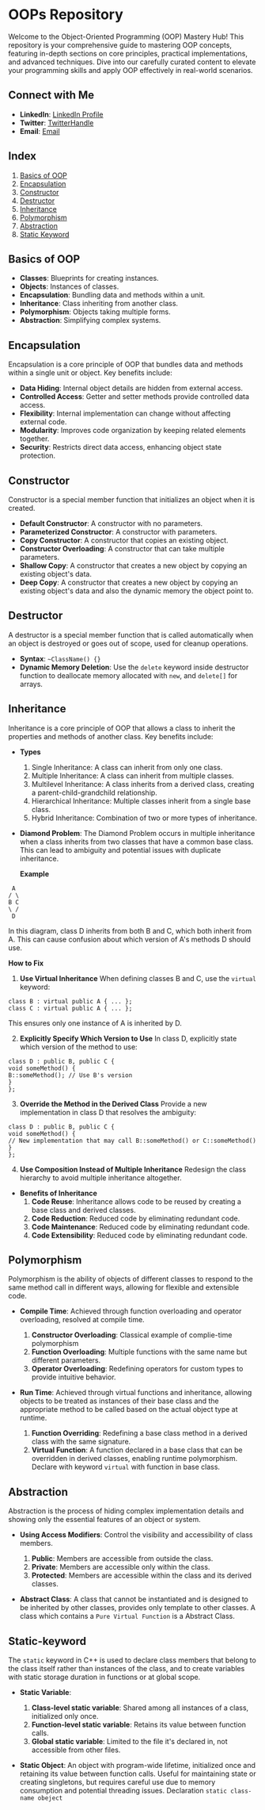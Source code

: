 # OOPs Repository

Welcome to the Object-Oriented Programming (OOP) Mastery Hub! This repository is your comprehensive guide to mastering OOP concepts, featuring in-depth sections on core principles, practical implementations, and advanced techniques. Dive into our carefully curated content to elevate your programming skills and apply OOP effectively in real-world scenarios.

## Connect with Me

- **LinkedIn**: [LinkedIn Profile](https://www.linkedin.com/in/abhishek-paturkar-810359245/)
- **Twitter**: [TwitterHandle](https://x.com/abhi_paturkar)
- **Email**: [Email](mailto:paturkarabhishek03@gmail.com)

## Index

1. [Basics of OOP](#basics-of-oop)
2. [Encapsulation](#encapsulation)
3. [Constructor](#constructor)
4. [Destructor](#destructor)
5. [Inheritance](#inheritance)
6. [Polymorphism](#polymorphism)
7. [Abstraction]($abstraction)
8. [Static Keyword](#static-keyword)

## Basics of OOP

- **Classes**: Blueprints for creating instances.
- **Objects**: Instances of classes.
- **Encapsulation**: Bundling data and methods within a unit.
- **Inheritance**: Class inheriting from another class.
- **Polymorphism**: Objects taking multiple forms.
- **Abstraction**: Simplifying complex systems.

## Encapsulation

Encapsulation is a core principle of OOP that bundles data and methods within a single unit or object. Key benefits include:

- **Data Hiding**: Internal object details are hidden from external access.
- **Controlled Access**: Getter and setter methods provide controlled data access.
- **Flexibility**: Internal implementation can change without affecting external code.
- **Modularity**: Improves code organization by keeping related elements together.
- **Security**: Restricts direct data access, enhancing object state protection.

## Constructor

Constructor is a special member function that initializes an object when it is created.

- **Default Constructor**: A constructor with no parameters.
- **Parameterized Constructor**: A constructor with parameters.
- **Copy Constructor**: A constructor that copies an existing object.
- **Constructor Overloading**: A constructor that can take multiple parameters.
- **Shallow Copy**: A constructor that creates a new object by copying an existing object's data.
- **Deep Copy**: A constructor that creates a new object by copying an existing object's data and also the dynamic memory the object point to.

## Destructor

A destructor is a special member function that is called automatically when an object is destroyed or goes out of scope, used for cleanup operations.

- **Syntax**: `~ClassName() {}`
- **Dynamic Memory Deletion**: Use the `delete` keyword inside destructor function to deallocate memory allocated with `new`, and `delete[]` for arrays.

## Inheritance

Inheritance is a core principle of OOP that allows a class to inherit the properties and methods of another class. Key benefits include:

- **Types**

  1. Single Inheritance: A class can inherit from only one class.
  2. Multiple Inheritance: A class can inherit from multiple classes.
  3. Multilevel Inheritance: A class inherits from a derived class, creating a parent-child-grandchild relationship.
  4. Hierarchical Inheritance: Multiple classes inherit from a single base class.
  5. Hybrid Inheritance: Combination of two or more types of inheritance.

- **Diamond Problem**: The Diamond Problem occurs in multiple inheritance when a class inherits from two classes that have a common base class. This can lead to ambiguity and potential issues with duplicate inheritance.

  **Example**

```
 A
/ \
B C
\ /
 D
```

In this diagram, class D inherits from both B and C, which both inherit from A. This can cause confusion about which version of A's methods D should use.

**How to Fix**

1. **Use Virtual Inheritance**
   When defining classes B and C, use the `virtual` keyword:

```
class B : virtual public A { ... };
class C : virtual public A { ... };
```

This ensures only one instance of A is inherited by D.

2. **Explicitly Specify Which Version to Use**
   In class D, explicitly state which version of the method to use:

```
class D : public B, public C {
void someMethod() {
B::someMethod(); // Use B's version
}
};
```

3. **Override the Method in the Derived Class**
   Provide a new implementation in class D that resolves the ambiguity:

```
class D : public B, public C {
void someMethod() {
// New implementation that may call B::someMethod() or C::someMethod()
}
};
```

4. **Use Composition Instead of Multiple Inheritance**
   Redesign the class hierarchy to avoid multiple inheritance altogether.

- **Benefits of Inheritance**
  1. **Code Reuse**: Inheritance allows code to be reused by creating a base class and derived classes.
  2. **Code Reduction**: Reduced code by eliminating redundant code.
  3. **Code Maintenance**: Reduced code by eliminating redundant code.
  4. **Code Extensibility**: Reduced code by eliminating redundant code.

## Polymorphism

Polymorphism is the ability of objects of different classes to respond to the same method call in different ways, allowing for flexible and extensible code.

- **Compile Time**: Achieved through function overloading and operator overloading, resolved at compile time.

  1. **Constructor Overloading**: Classical example of complie-time polymorphism
  2. **Function Overloading**: Multiple functions with the same name but different parameters.
  3. **Operator Overloading**: Redefining operators for custom types to provide intuitive behavior.

- **Run Time**: Achieved through virtual functions and inheritance, allowing objects to be treated as instances of their base class and the appropriate method to be called based on the actual object type at runtime.
  1. **Function Overriding**: Redefining a base class method in a derived class with the same signature.
  2. **Virtual Function**: A function declared in a base class that can be overridden in derived classes, enabling runtime polymorphism. Declare with keyword `virtual` with function in base class.

## Abstraction

Abstraction is the process of hiding complex implementation details and showing only the essential features of an object or system.

- **Using Access Modifiers**: Control the visibility and accessibility of class members.

  1. **Public**: Members are accessible from outside the class.
  2. **Private**: Members are accessible only within the class.
  3. **Protected**: Members are accessible within the class and its derived classes.

- **Abstract Class**: A class that cannot be instantiated and is designed to be inherited by other classes, provides only template to other classes. A class which contains a `Pure Virtual Function` is a Abstract Class.

## Static-keyword

The `static` keyword in C++ is used to declare class members that belong to the class itself rather than instances of the class, and to create variables with static storage duration in functions or at global scope.

- **Static Variable**:

  1. **Class-level static variable**: Shared among all instances of a class, initialized only once.
  2. **Function-level static variable**: Retains its value between function calls.
  3. **Global static variable**: Limited to the file it's declared in, not accessible from other files.

- **Static Object**: An object with program-wide lifetime, initialized once and retaining its value between function calls. Useful for maintaining state or creating singletons, but requires careful use due to memory consumption and potential threading issues. Declaration `static class-name obeject`
